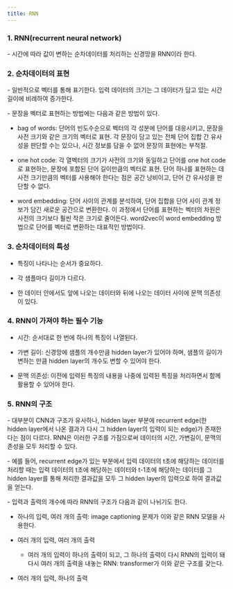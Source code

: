 ```yaml
---
title: RNN
---
```


### 1. RNN(recurrent neural network)

\- 시간에 따라 값이 변하는 순차데이터를 처리하는 신경망을 RNN이라 한다. 


### 2. 순차데이터의 표현

\- 일반적으로 벡터를 통해 표기한다. 입력 데이터의 크기는 그 데이터가 담고 있는 시간 길이에 비례하여 증가한다.

\- 문장을 벡터로 표현하는 방법에는 다음과 같은 방법이 있다.


- bag of words: 단어의 빈도수순으로 벡터의 각 성분에 단어를 대응시키고, 문장을 사전 크기와 같은 크기의 벡터로 표현. 각 문장이 담고 있는 전체 단어 집합 간 유사성을 판단할 수는 있으나, 시간 정보를 담을 수 없어 문장의 표현에는 부적절. 

- one hot code: 각 열벡터의 크기가 사전의 크기와 동일하고 단어를 one hot code로 표현하는, 문장에 포함된 단어 길이만큼의 벡터로 표현. 단어 하나를 표현하는 데 사전 크기만큼의 벡터를 사용해야 한다는 점은 공간 낭비이고, 단어 간 유사성을 판단할 수 없다.

- word embedding: 단어 사이의 관계를 분석하여, 단어 집합을 단어 사이 관계 정보가 담긴 새로운 공간으로 변환한다. 이 과정에서 단어를 표현하는 벡터의 차원은 사전의 크기보다 훨씬 작은 크기로 줄어든다. word2vec이 word embedding 방법으로 단어를 벡터로 변환하는 대표적인 방법이다. 


### 3. 순차데이터의 특성

- 특징이 나타나는 순서가 중요하다.

- 각 샘플마다 길이가 다르다.

- 한 데이터 안에서도 앞에 나오는 데이터와 뒤에 나오는 데이터 사이에 문맥 의존성이 있다.


### 4. RNN이 가져야 하는 필수 기능

- 시간: 순서대로 한 번에 하나의 특징이 나열된다.

- 가변 길이: 신경망에 샘플의 개수만큼 hidden layer가 있어야 하며, 샘플의 길이가 변하는 만큼 hidden layer의 개수도 변할 수 있어야 한다.

- 문맥 의존성: 이전에 입력된 특징의 내용을 나중에 입력된 특징을 처리하면서 함께 활용할 수 있어야 한다.


### 5. RNN의 구조

\- 대부분이 CNN과 구조가 유사하나, hidden layer 부분에 recurrent edge(한 hidden layer에서 나온 결과가 다시 그 hidden layer의 입력이 되는 edge)가 존재한다는 점이 다르다. RNN은 이러한 구조를 가짐으로써 데이터의 시간, 가변길이, 문맥의존성을 모두 처리할 수 있다.

\- 예를 들어, recurrent edge가 있는 부분에서 입력 데이터의 t초에 해당하는 데이터를 처리할 때는 입력 데이터의 t초에 해당하는 데이터와 t-1초에 해당하는 데이터를 그 hidden layer를 통해 처리한 결과값을 모두 그 hidden layer의 입력으로 하여 결과값을 얻는다.

\- 입력과 출력의 개수에 따라 RNN의 구조가 다음과 같이 나뉘기도 한다.

- 하나의 입력, 여러 개의 출력: image captioning 문제가 이와 같은 RNN 모델을 사용한다.

- 여러 개의 입력, 여러 개의 출력

  - 여러 개의 입력이 하나의 출력이 되고, 그 하나의 출력이 다시 RNN의 입력이 돼 다시 여러 개의 출력을 내놓는 RNN: transformer가 이와 같은 구조를 갖는다.

- 여러 개의 입력, 하나의 출력

